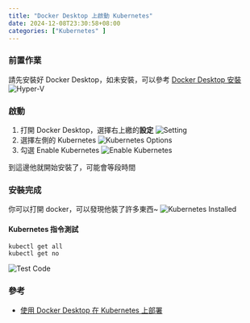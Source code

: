 ```yaml
---
title: "Docker Desktop 上啟動 Kubernetes"
date: 2024-12-08T23:30:58+08:00
categories: ["Kubernetes" ]
---
```

### 前置作業
請先安裝好 Docker Desktop，如未安裝，可以參考 [Docker Desktop 安裝](https://www.docker.com/products/docker-desktop/)
![Hyper-V](/images/20241208/0.jpg "Hyper-V")  
### 啟動
1. 打開 Docker Desktop，選擇右上繳的**設定**
![Setting](/images/20241208/1.jpg "setting")  
2. 選擇左側的 Kubernetes
![Kubernetes Options](/images/20241208/2.jpg "kubernetes_options")  
3. 勾選  Enable Kubernetes 
![Enable Kubernetes](/images/20241208/3.jpg "enable_kubernetes")  

到這邊他就開始安裝了，可能會等段時間
### 安裝完成
你可以打開 docker，可以發現他裝了許多東西~
![Kubernetes Installed](/images/20241208/4.jpg "kubernetes_installed") 

####  Kubernetes 指令測試
```shell
kubectl get all
kubectl get no
```
![Test Code](/images/20241208/5.jpg "test_code") 

### 參考
- [使用 Docker Desktop 在 Kubernetes 上部署](https://docs.docker.com/desktop/features/kubernetes/)  